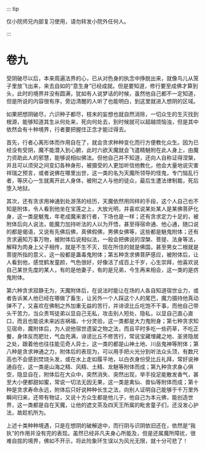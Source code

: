 ::: tip

仅小院师兄内部复习使用，请勿转发小院外任何人。

:::

# 卷九

​          受阴破尽以后，本来周遍法界的心，已从对色身的执念中挣脱出来，就像鸟儿从笼子里放飞出来，来去自如的“意生身”已经成就。但是要知道，修行要至成佛才算到头，此时的境界并没有圆满，犹如有人说梦话的时候，虽然他自己都不一定知道，但是所说的内容很有序，旁边清醒的人听了也能明白，到这里就进入想阴的区域。         

​        如果把想阴破尽，六识种子都尽，枝末的妄想也就自然消除，一切众生的生灭找到根源，能够知道其生从何处来，死向何处去，到时候就可以超越烦恼浊，但是其中依然会有十种境界，行者要把握住正念才能过得去。

​         首先，行者心离形体而作用自在了，就会贪求种种变化而行方便教化众生。因为已经没有受阴，魔不能潜入到心腑，此时六欲天魔就会飞遣精魅附在此人身上，由魔力资助此人的邪慧，能够说相似佛法。但他自己并不知道，还向人自称证得涅槃，并且可以须臾之间变幻各种身形，被摄受的人更加听信他教化，他会大量地说灾害祥瑞之预言，或者说佛在哪里出世，这一类的名为天魔所领导的怪鬼，专门恼乱行者，等厌心一生就离开此人身体，被附之人与他的徒众，最后生遭法律制裁，死后堕入地狱。

​         其次，还有贪求用神通到处游荡的经历，天魔依然用同样的手段，这个人自己也不知是附体，令人看到他坐在宝莲之上，大放光明，并喜欢说某处某人是某佛菩萨化身，这一类是魃鬼，年老成魔来害行者，下场也是一样；还有贪求定力十足的，被附体后向人说法，能魔力加持听法的人以为开悟，甚至得宿命通、他心通，随口说的都是偈语，又说有先佛后佛，真佛假佛，男佛女佛等，这些都是魅鬼附体；还有贪求遍知万事万物，被附体后说相似法，一般会把佛说的涅槃、菩提、法身等法，解释为肉身上父子相传，就是不生不灭，现在所住的就是佛国，甚至男女二根就是菩提所指的意义，这一般都是蛊毒鬼附体；第五种贪求佛菩萨感应，被附体后，让人看到他，感觉鹤发童颜，气色很好，好像活了成百上千岁，心生崇拜，他喜欢说自己某世先度的某人，有的是他妻子，有的是兄弟，今生再来相会，这一类的是疠鬼附体。

​         第六种贪求寂静无为，天魔附体后，在说法时能让在场的人各自知道宿世业力，或者告诉某人他已经在哪做了畜生，让另外一个人踩这个人的尾巴，魔力摄持他真动弹不了，又喜欢在佛制之外加重无益的苦行，并诽谤比丘吃饱不干事，而他自己带头干苦力，当众责骂徒弟以显自己无私，攻击别人短处、隐私，以显自己直心直口，而且也能说未来凶吉祸福，十分灵验，这一类都是大力鬼附身；第七种贪求知见宿命，魔附体后，为人说他宿世遗留之物之法，而且平时多吃一些药草，不吃正餐，身体反而肥壮，气血充满，诽谤比丘不修苦行，常说宝藏埋藏之地、圣贤隐居之处，跟着他也往往能见奇人异士，这一类的都是山神土地、川岳鬼神等附体；第八种是贪求神通之力，附体后的表现为，可以用手把火光分到听法众头顶，有数尺高也不会感到焚烧头发，或在水上走如履平地，以白衣身份受比丘礼拜，常好说神通自在，这一类是山海之精、风精、土精、龙魅等附体而成；第九种贪求身心俱空，隐显自在，附体后在大众中，突然消失、突然出现，举手投足能散发香气，甚至大小便都甜如蜜，常说一切法无因无果，这一类是禽仙、兽仙等附体而成；第十种是贪求寿命永远，附体后只好说种种长生之法，向别人证明自己能够于千万里外瞬间归来，还带有物证，又说十方众生都是他儿子，他自己为本元佛，能创造世界，这一类都是自在天魔，让他的遮文茶及四天王所属的毗舍童子们，还没发心护法，故趁机所为。

​         上述十类种种境遇，只是在想阴的破解途中，而行阴与识阴依旧还在，依然是“我执”的作用并没有完的表现。虽然已经非凡夫身心所能及，但是还属魔所障扰，很难自拔的境界，佛如不开示，将此险象环生误以为风光无限，就十分可悲了！